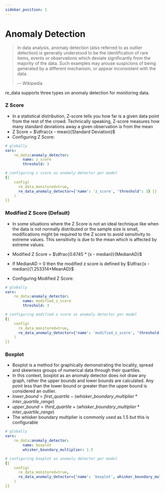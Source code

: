 ```yaml
---
sidebar_position: 1
---
```


# Anomaly Detection

> In data analysis, anomaly detection (also referred to as outlier detection) is generally understood to be the
> identification of rare items, events or observations which deviate significantly from the majority of the data.
> Such examples may arouse suspicions of being generated by a different mechanism, or appear inconsistent with the data.
>
> -- Wikipedia

re_data supports three types on anomaly detection for monitoring data.

### Z Score
- In a statistical distribution, Z-score tells you how far is a given data point from the rest of the crowd. Technically speaking, Z-score measures how many standard deviations away a given observation is from the mean   
- Z Score = $\dfrac{x - mean}{Standard Deviation}$
- Configuring Z Score:
```yaml
# globally
vars:
    re_data:anomaly_detector:
        name: z_score
        threshold: 3

# configuring z score as anomaly detector per model
{{
    config(
      re_data_monitored=true,
      re_data_anomaly_detector={'name': 'z_score', 'threshold': 3} }}
    )
}}

```


### Modified Z Score (Default)
- In some situations where the Z Score is not an ideal technique like when the data is not normally distributed or the sample size is small, modifications might be required to the Z score to avoid sensitivity to extreme values. This sensitivity is due to the mean which is affected by extreme values.

- Modified Z Score = $\dfrac{0.6745 * (x - median)}{MedianAD}$
- If MedianAD = 0 then the modified z score is defined by
$\dfrac{x - median}{1.253314*MeanAD}$
- Configuring Modified Z Score:
```yaml
# globally
vars:
    re_data:anomaly_detector:
        name: modified_z_score
        threshold: 3

# configuring modified z score as anomaly detector per model
{{
    config(
      re_data_monitored=true,
      re_data_anomaly_detector={'name': 'modified_z_score', 'threshold': 3} }}
    )
}}

```


### Boxplot
- Boxplot is a method for graphically demonstrating the locality, spread and skewness groups of numerical data through their quartiles.
- In this context, boxplot as an anomaly detector does not draw any graph, rather the upper bounds and lower bounds 
are calculated. Any point less than the lower bound or greater than the upper bound is considered an outlier.
- $lower\_bound = first\_quartile - (whisker\_boundary\_multiplier * inter\_quartile\_range)$
- $upper\_bound = third\_quartile + (whisker\_boundary\_multiplier * inter\_quartile\_range)$
- The whisker boundary multiplier is commonly used as 1.5 but this is configurable

```yaml
# globally
vars:
    re_data:anomaly_detector:
        name: boxplot
        whisker_boundary_multiplier: 1.5

# configuring boxplot as anomaly detector per model
{{
    config(
      re_data_monitored=true,
      re_data_anomaly_detector={'name': 'boxplot', whisker_boundary_multiplier: 1.5} }}
    )
}}

```